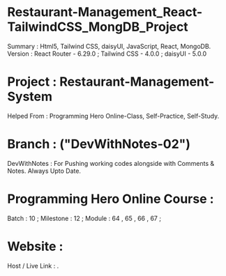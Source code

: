 # Restaurant-Management_React-TailwindCSS_MongDB_Project
Summary : Html5, Tailwind CSS, daisyUI, JavaScript, React, MongoDB.
Version : React Router - 6.29.0 ; Tailwind CSS - 4.0.0 ; daisyUI - 5.0.0


# Project : Restaurant-Management-System 
Helped From : Programming Hero Online-Class, Self-Practice, Self-Study. 


# Branch : ("DevWithNotes-02")
DevWithNotes : For Pushing working codes alongside with Comments & Notes. Always Upto Date. 


# Programming Hero Online Course : 
Batch : 10 ;
Milestone : 12 ; 
Module : 64 , 65 , 66 , 67 ; 


# Website : 
Host / Live Link : .

